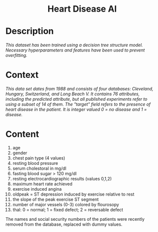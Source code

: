 <h1 align="center">
     Heart Disease AI
</h1>

# Description
###### This dataset has been trained using a decision tree structure model. Necessary hyperparameters and features have been used to prevent overfitting.

# Context
###### This data set dates from 1988 and consists of four databases: Cleveland, Hungary, Switzerland, and Long Beach V. It contains 76 attributes, including the predicted attribute, but all published experiments refer to using a subset of 14 of them. The "target" field refers to the presence of heart disease in the patient. It is integer valued 0 = no disease and 1 = disease.

# Content
1) age<br>
2) gender<br>
3) chest pain type (4 values)<br>
4) resting blood pressure<br>
5) serum cholestoral in mg/dl<br>
6) fasting blood sugar > 120 mg/dl<br>
7) resting electrocardiographic results (values 0,1,2)<br>
8) maximum heart rate achieved<br>
9) exercise induced angina<br>
10) oldpeak = ST depression induced by exercise relative to rest<br>
11) the slope of the peak exercise ST segment<br>
12) number of major vessels (0-3) colored by flourosopy<br>
13) thal: 0 = normal; 1 = fixed defect; 2 = reversable defect<br>

The names and social security numbers of the patients were recently removed from the database, replaced with dummy values.

